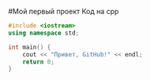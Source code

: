 #Мой первый проект
Код на cpp
```cpp
#include <iostream>
using namespace std;

int main() {
    cout << "Привет, GitHub!" << endl;
    return 0;
}﻿
